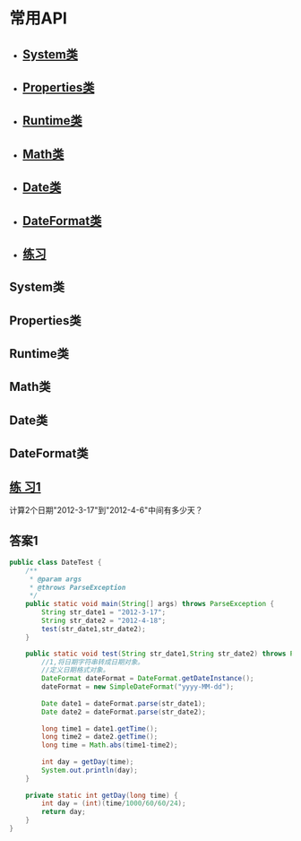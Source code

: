 # 常用API
- ## [System类](#system类)
- ## [Properties类](#propertie类)
- ## [Runtime类](#runtime类)
- ## [Math类](#math类)
- ## [Date类](#date类)
- ## [DateFormat类](#dateformat类)
- ## [练习](#练-习) 





## System类

## Properties类


## Runtime类


## Math类



## Date类

## DateFormat类


## [练 习1](#答案1)
计算2个日期"2012-3-17"到"2012-4-6"中间有多少天？





## 答案1
```java
public class DateTest {
	/**
	 * @param args
	 * @throws ParseException 
	 */
	public static void main(String[] args) throws ParseException {
		String str_date1 = "2012-3-17";
		String str_date2 = "2012-4-18";
		test(str_date1,str_date2);
	}

	public static void test(String str_date1,String str_date2) throws ParseException {
		//1,将日期字符串转成日期对象。
		//定义日期格式对象。
		DateFormat dateFormat = DateFormat.getDateInstance();
		dateFormat = new SimpleDateFormat("yyyy-MM-dd");
		
		Date date1 = dateFormat.parse(str_date1);
		Date date2 = dateFormat.parse(str_date2);
		
		long time1 = date1.getTime();
		long time2 = date2.getTime();
		long time = Math.abs(time1-time2);
		
		int day = getDay(time);
		System.out.println(day);
	}
	
	private static int getDay(long time) {
		int day = (int)(time/1000/60/60/24);
		return day;
	}
}
```
